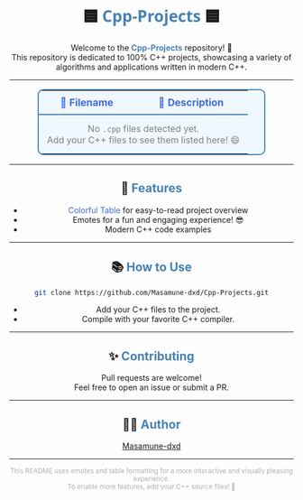 <div align="center">

# 🟦 <span style="color:#4682B4; font-family: 'Segoe UI', sans-serif;">Cpp-Projects</span> 🟦

Welcome to the <span style="color:#4682B4; font-weight:bold;">Cpp-Projects</span> repository! 🚀  
This repository is dedicated to 100% C++ projects, showcasing a variety of algorithms and applications written in modern C++.  

---

<table align="center" style="border:2px solid #4682B4; border-radius:10px; background-color:#F0F8FF; width:80%;">
<thead>
  <tr>
    <th style="padding:10px; color:#4169E1; font-size:1.1em; border-bottom:2px solid #4682B4;">📁 Filename</th>
    <th style="padding:10px; color:#4169E1; font-size:1.1em; border-bottom:2px solid #4682B4;">📝 Description</th>
  </tr>
</thead>
<tbody>
  <tr>
    <td colspan="2" align="center" style="color:#808080; padding:14px;">No <code>.cpp</code> files detected yet.<br> Add your C++ files to see them listed here! 😄</td>
  </tr>
</tbody>
</table>

---

## 🎨 <span style="color:#4682B4;">Features</span>

- <span style="color:#4169E1;">Colorful Table</span> for easy-to-read project overview
- Emotes for a fun and engaging experience! 😎
- Modern C++ code examples

---

## 📚 <span style="color:#4682B4;">How to Use</span>

```bash
git clone https://github.com/Masamune-dxd/Cpp-Projects.git
```

- Add your C++ files to the project.
- Compile with your favorite C++ compiler.

---

## ✨ <span style="color:#4682B4;">Contributing</span>

Pull requests are welcome!  
Feel free to open an issue or submit a PR.

---

## 🧑‍💻 <span style="color:#4682B4;">Author</span>

[Masamune-dxd](https://github.com/Masamune-dxd)

---

<sub style="color:#B0B0B0;">This README uses emotes and table formatting for a more interactive and visually pleasing experience.<br>To enable more features, add your C++ source files! 🎉</sub>

</div>
